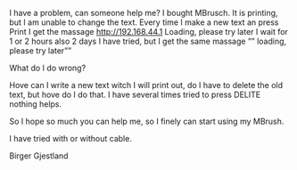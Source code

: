 I have a problem, can someone help me?
I bought MBrusch.
It is printing, but I am unable to change the text.
Every time I make a new text an press Print I get the massage http://192.168.44.1  Loading, please try later
I wait for 1 or 2 hours also 2 days I have tried, but I get the same massage ”” loading, please try later””

What do I do wrong?

Hove can I write a new text witch I will print out, do I have to delete the old text, but hove do I do that.
I have several times tried to press DELITE nothing helps.

So I hope so much you can help me, so I finely can start using my MBrush.

I have tried with or without cable.

Birger Gjestland
